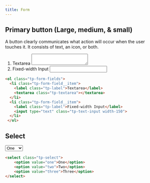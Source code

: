 ```yaml
---
title: Form
---
```


## Primary button (Large, medium, & small)

A button clearly communicates what action will occur when the user touches it. It consists of text, an icon, or both.

<div class="example">
<ol class="tp-form-fields">
  <li class="tp-form-field__item">
    <label class="tp-label">Textarea</label>
    <textarea class="tp-textarea"></textarea>
  </li>
  <li class="tp-form-field__item">
    <label class="tp-label">Fixed-width Input</label>
    <input type="text" class="tp-text-input width-150">
  </li>
 </ol>
</div>

```html
<ol class="tp-form-fields">
  <li class="tp-form-field__item">
    <label class="tp-label">Textarea</label>
    <textarea class="tp-textarea"></textarea>
  </li>
  <li class="tp-form-field__item">
    <label class="tp-label">Fixed-width Input</label>
    <input type="text" class="tp-text-input width-150">
  </li>
 </ol>
```

## Select

<div class="example">
<select class="tp-select">
    <option value="one">One</option>
    <option value="two">Two</option>
    <option value="three">Three</option>
</select>
</div>

```html
<select class="tp-select">
    <option value="one">One</option>
    <option value="two">Two</option>
    <option value="three">Three</option>
</select>
```

